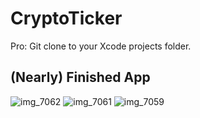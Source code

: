 # CryptoTicker

Pro: Git clone to your Xcode projects folder.

## (Nearly) Finished App

![img_7062](https://user-images.githubusercontent.com/11975614/38470564-68b43d08-3b82-11e8-80d8-9c5ce248ec29.PNG)
![img_7061](https://user-images.githubusercontent.com/11975614/38470578-933efa86-3b82-11e8-98f2-c3a9d45f6f1f.PNG)
![img_7059](https://user-images.githubusercontent.com/11975614/38470583-a45e52b2-3b82-11e8-819d-d93579683009.PNG)

